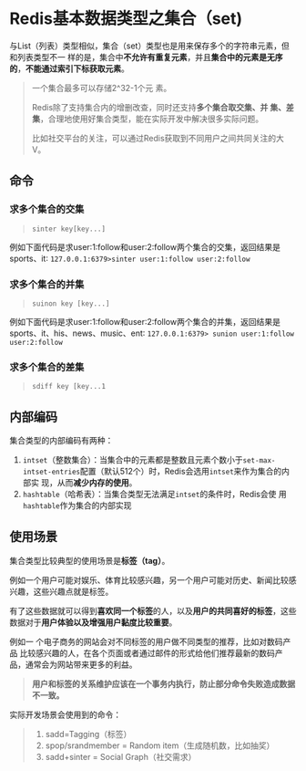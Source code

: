 # Redis基本数据类型之集合（set)

与List（列表）类型相似，集合（set）类型也是用来保存多个的字符串元素，但和列表类型不一 样的是，集合中**不允许有重复元素**，并且**集合中的元素是无序的**，**不能通过索引下标获取元素**。

> 一个集合最多可以存储2^32-1个元 素。
>
> Redis除了支持集合内的增删改查，同时还支持**多个集合取交集、并 集、差集**，合理地使用好集合类型，能在实际开发中解决很多实际问题。
>
> 比如社交平台的关注，可以通过Redis获取到不同用户之间共同关注的大V。

## 命令

### 求多个集合的交集

> `sinter key[key...]`

例如下面代码是求user∶1∶follow和user∶2∶follow两个集合的交集，返回结果是sports、it∶
`127.0.0.1:6379>sinter user:1:follow user:2:follow` 

### 求多个集合的并集

> `suinon key [key...]`

例如下面代码是求user∶1∶follow和user∶2∶follow两个集合的并集，返回结果是sports、it、his、news、music、ent∶
`127.0.0.1:6379> sunion user:1:follow user:2:follow` 

### 求多个集合的差集

> `sdiff key [key...1`

## 内部编码

集合类型的内部编码有两种： 

1. `intset`（整数集合）：当集合中的元素都是整数且元素个数小于`set-max- intset-entries`配置（默认512个）时，Redis会选用`intset`来作为集合的内部实 现，从而**减少内存的使用**。 
2. `hashtable`（哈希表）：当集合类型无法满足`intset`的条件时，Redis会使 用`hashtable`作为集合的内部实现

## 使用场景

集合类型比较典型的使用场景是**标签（tag）**。

例如一个用户可能对娱乐、体育比较感兴趣，另一个用户可能对历史、新闻比较感兴趣，这些兴趣点就是标签。

有了这些数据就可以得到**喜欢同一个标签**的人，以及**用户的共同喜好的标签**，这些数据对于**用户体验以及增强用户黏度比较重要**。

例如一 个电子商务的网站会对不同标签的用户做不同类型的推荐，比如对数码产品 比较感兴趣的人，在各个页面或者通过邮件的形式给他们推荐最新的数码产 品，通常会为网站带来更多的利益。

> **用户和标签的关系维护应该在一个事务内执行，防止部分命令失败造成数据不一致。**

实际开发场景会使用到的命令：

> 1. sadd=Tagging（标签） 
> 2. spop/srandmember = Random item（生成随机数，比如抽奖） 
> 3. sadd+sinter = Social Graph（社交需求）